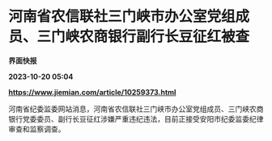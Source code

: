 # 河南省农信联社三门峡市办公室党组成员、三门峡农商银行副行长豆征红被查
**界面快报**

**2023-10-20 05:04**

**https://www.jiemian.com/article/10259373.html**

河南省纪委监委网站消息，河南省农信联社三门峡市办公室党组成员、三门峡农商银行党委委员、副行长豆征红涉嫌严重违纪违法，目前正接受安阳市纪委监委纪律审查和监察调查。